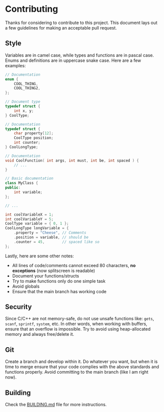 # Contributing

Thanks for considering to contribute to this project. This document lays out a few guidelines for making an acceptable pull request.

## Style
Variables are in camel case, while types and functions are in pascal case. Enums and definitions are in uppercase snake case. Here are a few examples:
```c++
// Documentation
enum {
    COOL_THING,
    COOL_THING2,
};

// Document type
typedef struct {
    int x, y;
} CoolType;

// Documentation
typedef struct {
    char property[12];
    CoolType position;
    int counter;
} CoolLongType;

// Documentation
void CoolFunction( int args, int must, int be, int spaced ) {
    // ...
}

// Basic documentation
class MyClass {
public:
    int variable;
};

// ...

int coolVariableX = 1;
int coolVariableY = 5;
CoolType variable = { 0, 1 };
CoolLongType longVariable = {
    .property = "Cheese", // Comments
    .position = variable, // should be
    .counter = 45,        // spaced like so
};
```

Lastly, here are some other notes:
- All lines of code/comments cannot exceed 80 characters, **no exceptions** (now splitscreen is readable)
- Document your functions/structs
- Try to make functions only do one simple task
- Avoid globals
- Ensure that the main branch has working code

## Security
Since C/C++ are not memory-safe, do not use unsafe functions like: `gets`, `scanf`, `sprintf`, `system`, etc. In other words, when working with buffers, ensure that an overflow is impossible. Try to avoid using heap-allocated memory and always free/delete it.

## Git
Create a branch and develop within it. Do whatever you want, but when it is time to merge ensure that your code complies with the above standards and functions properly. Avoid committing to the main branch (like I am right now).

## Building
Check the [BUILDING.md](/BUILDING.md) file for more instructions.